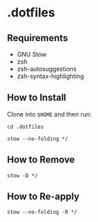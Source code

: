 # .dotfiles

## Requirements

- GNU Stow
- zsh
- zsh-autosuggestions
- zsh-syntax-highlighting

## How to Install

Clone into `$HOME` and then run:

```shell
cd .dotfiles

stow --no-folding */
```

## How to Remove

```shell
stow -D */
```

## How to Re-apply

```shell
stow --no-folding -R */
```
